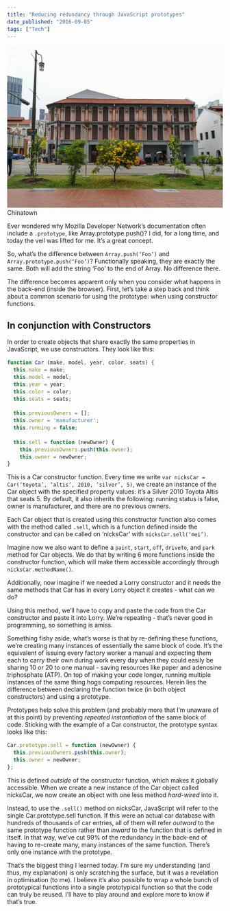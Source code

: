 ```yaml
---
title: "Reducing redundancy through JavaScript prototypes"
date_published: "2016-09-05"
tags: ["Tech"]
---
```


![picture of a small tree blossoming with flowers](images/20160905-IMG_20160905_124834-1024x768.jpg) Chinatown 

Ever wondered why Mozilla Developer Network’s documentation often include a `.prototype`, like Array.prototype.push()? I did, for a long time, and today the veil was lifted for me. It’s a great concept.

So, what’s the difference between `Array.push(‘Foo’)` and `Array.prototype.push(‘Foo’)`? Functionally speaking, they are exactly the same. Both will add the string ‘Foo’ to the end of Array. No difference there.

The difference becomes apparent only when you consider what happens in the back-end (inside the browser). First, let’s take a step back and think about a common scenario for using the prototype: when using constructor functions.

## In conjunction with Constructors

In order to create objects that share exactly the same properties in JavaScript, we use constructors. They look like this:

```js
function Car (make, model, year, color, seats) {
  this.make = make;
  this.model = model;
  this.year = year;
  this.color = color;
  this.seats = seats;

  this.previousOwners = [];
  this.owner = 'manufacturer';
  this.running = false;

  this.sell = function (newOwner) {
    this.previousOwners.push(this.owner);
    this.owner = newOwner;
}
```

This is a Car constructor function. Every time we write `var nicksCar = Car(‘toyota’, ‘altis’, 2010, ‘silver’, 5)`, we create an instance of the Car object with the specified property values: it’s a Silver 2010 Toyota Altis that seats 5. By default, it also inherits the following: running status is false, owner is manufacturer, and there are no previous owners.

Each Car object that is created using this constructor function also comes with the method called `.sell`, which is a function defined inside the constructor and can be called on ‘nicksCar’ with `nicksCar.sell(‘mei’)`.

Imagine now we also want to define a `paint`, `start`, `off`, `driveTo`, and `park` method for Car objects. We do that by writing 6 more functions inside the constructor function, which will make them accessible accordingly through `nicksCar.methodName()`.

Additionally, now imagine if we needed a Lorry constructor and it needs the same methods that Car has in every Lorry object it creates - what can we do?

Using this method, we’ll have to copy and paste the code from the Car constructor and paste it into Lorry. We’re repeating - that’s never good in programming, so something is amiss.

Something fishy aside, what’s worse is that by re-defining these functions, we’re creating many instances of essentially the same block of code. It’s the equivalent of issuing every factory worker a manual and expecting them each to carry their own during work every day when they could easily be sharing 10 or 20 to one manual - saving resources like paper and adenosine triphosphate (ATP). On top of making your code longer, running multiple instances of the same thing hogs computing resources. Herein lies the difference between declaring the function twice (in both object constructors) and using a prototype.

Prototypes help solve this problem (and probably more that I’m unaware of at this point) by preventing _repeated instantiation_ of the same block of code. Sticking with the example of a Car constructor, the prototype syntax looks like this:

```js
Car.prototype.sell = function (newOwner) {
  this.previousOwners.push(this.owner);
  this.owner = newOwner;
};
```

This is defined _outside_ of the constructor function, which makes it globally accessible. When we create a new instance of the Car object called nicksCar, we now create an object with one less method _hard-wired_ into it.

Instead, to use the `.sell()` method on nicksCar, JavaScript will refer to the single Car.prototype.sell function. If this were an actual car database with hundreds of thousands of car entries, all of them will refer _outward_ to the same prototype function rather than _inward_ to the function that is defined in itself. In that way, we’ve cut 99% of the redundancy in the back-end of having to re-create many, many instances of the same function. There’s only one instance with the prototype.

That’s the biggest thing I learned today. I’m sure my understanding (and thus, my explanation) is only scratching the surface, but it was a revelation in optimisation (to me). I believe it’s also possible to wrap a whole bunch of prototypical functions into a single prototypical function so that the code can truly be reused. I’ll have to play around and explore more to know if that’s true.

